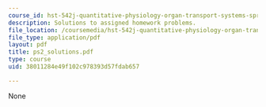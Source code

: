 ```yaml
---
course_id: hst-542j-quantitative-physiology-organ-transport-systems-spring-2004
description: Solutions to assigned homework problems.
file_location: /coursemedia/hst-542j-quantitative-physiology-organ-transport-systems-spring-2004/38011284e49f102c978393d57fdab657_ps2_solutions.pdf
file_type: application/pdf
layout: pdf
title: ps2_solutions.pdf
type: course
uid: 38011284e49f102c978393d57fdab657

---
```

None